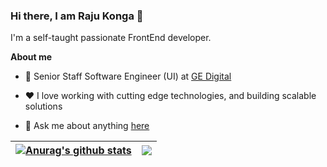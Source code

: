 ### Hi there, I am Raju Konga 👋

I'm a self-taught passionate FrontEnd developer.

**About me**

- 💼 Senior Staff Software Engineer (UI) at [GE Digital](https://www.ge.com/digital/)

- ❤️ I love working with cutting edge technologies, and building scalable solutions

- 💬 Ask me about anything [here](https://github.com/kongaraju/kongaraju/issues)


<!--
**kongaraju/kongaraju** is a ✨ _special_ ✨ repository because its `README.md` (this file) appears on your GitHub profile.

Here are some ideas to get you started:

- 🔭 I’m currently working on ...
- 🌱 I’m currently learning ...
- 👯 I’m looking to collaborate on ...
- 🤔 I’m looking for help with ...
- 💬 Ask me about ...
- 📫 How to reach me: ...
- 😄 Pronouns: ...
- ⚡ Fun fact: ...
-->
| <a href="https://github.com/anuraghazra/github-readme-stats"><img align="center" src="https://github-readme-stats.vercel.app/api?username=kongaraju&show_icons=true&include_all_commits=true&theme=buefy&hide_border=true" alt="Anurag's github stats" /></a> | <a href="https://github.com/anuraghazra/github-readme-stats"><img align="center" src="https://github-readme-stats.vercel.app/api/top-langs/?username=kongaraju&layout=compact&theme=buefy&hide_border=true" /></a> |
| ------------- | ------------- |
